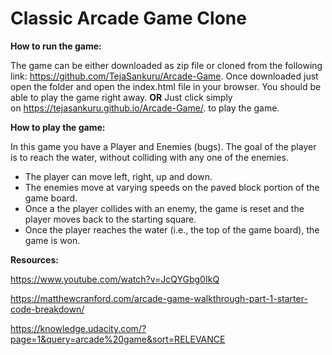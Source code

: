 # Classic Arcade Game Clone

__How to run the game:__

The game can be either downloaded as zip file or cloned from the following link: https://github.com/TejaSankuru/Arcade-Game. Once downloaded just open the folder and open the index.html file in your browser. You should be able to play the game right away.
__OR__
Just click simply on https://tejasankuru.github.io/Arcade-Game/. to play the game.

__How to play the game:__

In this game you have a Player and Enemies (bugs). The goal of the player is to reach the water, without colliding with any one of the enemies.
* The player can move left, right, up and down.
* The enemies move at varying speeds on the paved block portion of the game board.
* Once a the player collides with an enemy, the game is reset and the player moves back to the starting square.
* Once the player reaches the water (i.e., the top of the game board), the game is won.

__Resources:__

https://www.youtube.com/watch?v=JcQYGbg0IkQ

https://matthewcranford.com/arcade-game-walkthrough-part-1-starter-code-breakdown/

https://knowledge.udacity.com/?page=1&query=arcade%20game&sort=RELEVANCE
